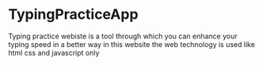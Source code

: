 # TypingPracticeApp
Typing practice webiste is a tool through which you can enhance your typing speed in a better way in this website the web technology is used like html css and javascript only 
